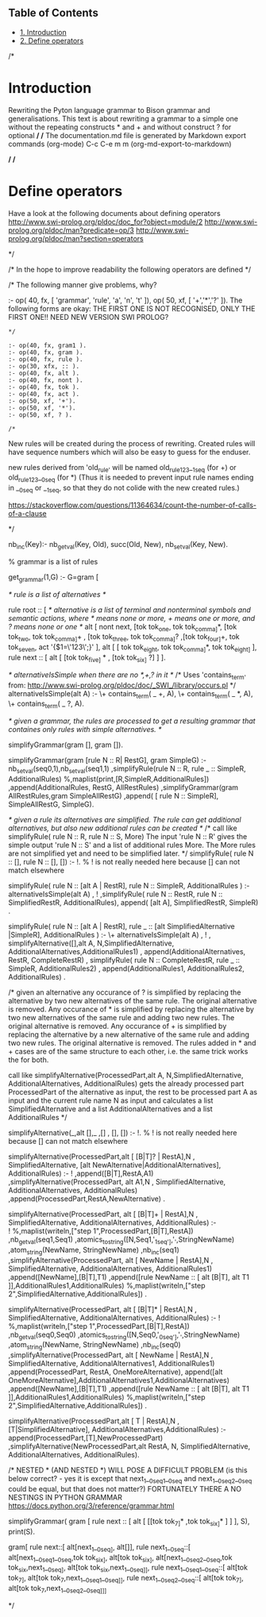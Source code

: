 <div id="table-of-contents">
<h2>Table of Contents</h2>
<div id="text-table-of-contents">
<ul>
<li><a href="#sec-1">1. Introduction</a></li>
<li><a href="#sec-2">2. Define operators</a></li>
</ul>
</div>
</div>

/\*

# Introduction<a id="sec-1" name="sec-1"></a>

Rewriting the Pyton language grammar to Bison grammar and generalisations.
This text is about rewriting a grammar to a simple one without the repeating constructs \* and + and without construct ? for optional
**/
/**
The documentation.md file is generated by
Markdown export commands (org-mode)
C-c C-e m m (org-md-export-to-markdown)

**/
/**

# Define operators<a id="sec-2" name="sec-2"></a>

Have a look at the following documents about defining operators
<http://www.swi-prolog.org/pldoc/doc_for?object=module/2>
<http://www.swi-prolog.org/pldoc/man?predicate=op/3>
<http://www.swi-prolog.org/pldoc/man?section=operators>

\*/

/\*
In the hope to improve readability the following operators are defined
\*/

/\*
 The following manner give problems, why?

 :-  op(    40,  fx,  [  'grammar', 'rule', 'a', 'n', 't'  ]), op(    50,  xf,  [  '+','\*','?'  ]).
 The following forms are okay:
THE FIRST ONE IS NOT RECOGNISED, ONLY THE FIRST ONE!! NEED NEW VERSION SWI PROLOG?

    */
    
    :- op(40, fx, gram1 ).
    :- op(40, fx, gram ).
    :- op(40, fx, rule ).
    :- op(30, xfx, :: ).
    :- op(40, fx, alt ).
    :- op(40, fx, nont ).
    :- op(40, fx, tok ).
    :- op(40, fx, act ).
    :- op(50, xf, '+').
    :- op(50, xf, '*').
    :- op(50, xf, ? ).
    
    /*

New rules will be created during the process of rewriting.
Created rules will have sequence numbers which will also be easy to guess for the enduser.

new rules derived from 'old<sub>rule'</sub> will be named old<sub>rule</sub><sub>123</sub>\_<sub>1seq</sub> (for +) or old<sub>rule</sub><sub>123</sub>\_<sub>0seq</sub> (for \*)
(Thus it is needed to prevent input rule names ending in \_<sub>0seq</sub> or \_<sub>1seq</sub>, so that they do not colide with the new created rules.)

<https://stackoverflow.com/questions/11364634/count-the-number-of-calls-of-a-clause>

\*/

nb<sub>inc</sub>(Key):-
  nb<sub>getval</sub>(Key, Old),
  succ(Old, New),
  nb<sub>setval</sub>(Key, New).

% grammar is a list of rules

get<sub>grammar</sub>(1,G) :-
G=gram [

*\* rule is a list of alternatives \**

rule root :: [ 
               *\* alternative is a list of terminal and nonterminal symbols and semantic actions, where \* means none or more, + means one or more, and ? means none or one \**
               alt [ nont next, [tok tok<sub>one</sub>,  tok tok<sub>comma]</sub>\*,  [tok tok<sub>two</sub>, tok tok<sub>comma]</sub>+ , [tok tok<sub>three</sub>, tok tok<sub>comma]</sub>? ,[tok tok<sub>four]</sub>+, tok tok<sub>seven</sub>, act '{$1=\\'123\\';}' ],
               alt [ [ tok tok<sub>eight</sub>, tok tok<sub>comma]</sub>\*, tok tok<sub>eight]</sub>
             ],
rule next :: [ alt [ [tok tok<sub>five]</sub> \* , [tok tok<sub>six]</sub> ?] ]
].

*\* alternativeIsSimple when there are no \*,+,? in it \**
/\*
Uses 'contains<sub>term'</sub> from:
<http://www.swi-prolog.org/pldoc/doc/_SWI_/library/occurs.pl>
\*/
alternativeIsSimple(alt A) :- \\+ contains<sub>term</sub>( \_ +, A), \\+ contains<sub>term</sub>( \_ \*, A), \\+ contains<sub>term</sub>( \_ ?, A).

*\* given a grammar, the rules are processed to get a resulting grammar that containes only rules with simple alternatives. \**

simplifyGrammar(gram [], gram []).

simplifyGrammar(gram [rule N :: R| RestG], gram SimpleG) :- 
        nb<sub>setval</sub>(seq0,1),nb<sub>setval</sub>(seq1,1)
        ,simplifyRule(rule N :: R, rule \_ :: SimpleR, AdditionalRules)
        %,maplist(print,[R,SimpleR,AdditionalRules])
        ,append(AdditionalRules, RestG, AllRestRules)
        ,simplifyGrammar(gram AllRestRules,gram SimpleAllRestG)
        ,append( [ rule N :: SimpleR], SimpleAllRestG, SimpleG).

*\* given a rule its alternatives are simplified. The rule can get additional alternatives, but also new additional rules can be created \**
/\* call like
  simplifyRule( rule N :: R, rule N :: S, More)
  The input 'rule N :: R' gives the simple output 'rule N :: S' and a list of additional rules More.
  The More rules are not simplified yet and need to be simplified later.
\*/
simplifyRule( rule N :: [], rule N :: [], []) :- !.  % ! is not really needed here because [] can not match elsewhere

simplifyRule( rule N :: [alt A | RestR], rule N :: SimpleR, AdditionalRules ) :- 
        alternativeIsSimple(alt A)
        , !
        ,simplifyRule( rule N :: RestR, rule N :: SimplifiedRestR, AdditionalRules), append( [alt A], SimplifiedRestR, SimpleR)
        .

simplifyRule( rule N :: [alt A | RestR], rule \_ :: [alt SimplifiedAlternative |SimpleR], AdditionalRules ) :- 
        \\+ alternativeIsSimple(alt A)
        , !
        , simplifyAlternative([],alt A, N,SimplifiedAlternative, AdditionalAlternatives,AdditionalRules1)
        , append(AdditionalAlternatives, RestR, CompleteRestR)
        , simplifyRule( rule N :: CompleteRestR, rule \_ :: SimpleR, AdditionalRules2)
        , append(AdditionalRules1, AdditionalRules2, AdditionalRules)
        .

/\* given an alternative any occurance of ? is simplified by replacing the alternative by two new alternatives of the same rule. The original alternative is removed.
Any occurance of \* is simplified by replacing the alternative by two new alternatives of the same rule and adding two new rules. The original alternative is removed.
Any occurance of + is simplified by replacing the alternative by a new alternative of the same rule and adding two new rules. The original alternative is removed.
The rules added in \* and + cases are of the same structure to each other, i.e. the same trick works the for both.

call like
simplifyAlternative(ProcessedPart,alt A, N,SimplifiedAlternative, AdditionalAlternatives, AdditionalRules)
gets the already processed part ProcessedPart of the alternative as input, the rest to be processed part A as input and the current rule name N as input and calculates a list SimplifiedAlternative and a list AdditionalAlternatives and a list AdditionalRules
\*/

simplifyAlternative(\_,alt [],\_ ,[] , [], []) :- !.  % ! is not really needed here because [] can not match elsewhere

simplifyAlternative(ProcessedPart,alt [ [B|T]? | RestA],N , SimplifiedAlternative, [alt NewAlternative|AdditionalAlternatives], AdditionalRules) :- 
        !
        ,append([B|T],RestA,A1)
        ,simplifyAlternative(ProcessedPart, alt A1,N , SimplifiedAlternative, AdditionalAlternatives, AdditionalRules)
        ,append(ProcessedPart,RestA,NewAlternative)
        .

simplifyAlternative(ProcessedPart, alt [ [B|T]+ | RestA],N , SimplifiedAlternative, AdditionalAlternatives, AdditionalRules) :-         
        !
        %,maplist(writeln,["step 1",ProcessedPart,[B|T],RestA])
        ,nb<sub>getval</sub>(seq1,Seq1)
        ,atomics<sub>to</sub><sub>string</sub>([N,Seq1,'<sub>1seq']</sub>,'<sub>'</sub>,StringNewName)
        ,atom<sub>string</sub>(NewName, StringNewName)
        ,nb<sub>inc</sub>(seq1)
        ,simplifyAlternative(ProcessedPart, alt [ NewName | RestA],N , SimplifiedAlternative, AdditionalAlternatives, AdditionalRules1)
        ,append([NewName],[B|T],T1)
        ,append([rule NewName :: [ alt [B|T], alt T1 ]],AdditionalRules1,AdditionalRules)
        %,maplist(writeln,["step 2",SimplifiedAlternative,AdditionalRules])
        .

simplifyAlternative(ProcessedPart, alt [ [B|T]\* | RestA],N , SimplifiedAlternative, AdditionalAlternatives, AdditionalRules) :-
        !
        %,maplist(writeln,["step 1",ProcessedPart,[B|T],RestA])
        ,nb<sub>getval</sub>(seq0,Seq0)
        ,atomics<sub>to</sub><sub>string</sub>([N,Seq0,'<sub>0seq']</sub>,'<sub>'</sub>,StringNewName)
        ,atom<sub>string</sub>(NewName, StringNewName)
        ,nb<sub>inc</sub>(seq0)
        ,simplifyAlternative(ProcessedPart, alt [ NewName | RestA],N , SimplifiedAlternative, AdditionalAlternatives1, AdditionalRules1)
        ,append(ProcessedPart, RestA, OneMoreAlternative), append([alt OneMoreAlternative],AdditionalAlternatives1,AdditionalAlternatives)
        ,append([NewName],[B|T],T1)
        ,append([rule NewName :: [ alt [B|T], alt T1 ]],AdditionalRules1,AdditionalRules)
        %,maplist(writeln,["step 2",SimplifiedAlternative,AdditionalRules])
        .

simplifyAlternative(ProcessedPart,alt [ T | RestA],N , [T|SimplifiedAlternative], AdditionalAlternatives,AdditionalRules) :- 
        append(ProcessedPart,[T],NewProcessedPart)
        ,simplifyAlternative(NewProcessedPart,alt RestA, N, SimplifiedAlternative, AdditionalAlternatives, AdditionalRules).

/\*
NESTED \* (AND NESTED \*) WILL POSE A DIFFICULT PROBLEM (is this below correct? - yes it is except that next<sub>1</sub>\_<sub>0seq</sub><sub>1</sub>\_<sub>0seq</sub> and next<sub>1</sub>\_<sub>0seq</sub><sub>2</sub>\_<sub>0seq</sub> could be equal, but that does not matter?)
FORTUNATELY THERE A NO NESTINGS IN PYTHON GRAMMAR
<https://docs.python.org/3/reference/grammar.html>

simplifyGrammar( gram [ rule next :: [ alt [ [[tok tok<sub>7]</sub>\* ,tok tok<sub>six]</sub>\* ] ] ], S), print(S).

gram[
     rule next::[
                 alt[next<sub>1</sub>\_<sub>0seq]</sub>,
                 alt[]],
    rule next<sub>1</sub>\_<sub>0seq</sub>::[
                        alt[next<sub>1</sub>\_<sub>0seq</sub><sub>1</sub>\_<sub>0seq</sub>,tok tok<sub>six]</sub>,
                        alt[tok tok<sub>six]</sub>,
                        alt[next<sub>1</sub>\_<sub>0seq</sub><sub>2</sub>\_<sub>0seq</sub>,tok tok<sub>six</sub>,next<sub>1</sub>\_<sub>0seq]</sub>,
                        alt[tok tok<sub>six</sub>,next<sub>1</sub>\_<sub>0seq]]</sub>,
    rule next<sub>1</sub>\_<sub>0seq</sub><sub>1</sub>\_<sub>0seq</sub>::[
                                alt[tok tok<sub>7]</sub>,
                                alt[tok tok<sub>7</sub>,next<sub>1</sub>\_<sub>0seq</sub><sub>1</sub>\_<sub>0seq]]</sub>,
    rule next<sub>1</sub>\_<sub>0seq</sub><sub>2</sub>\_<sub>0seq</sub>::[
                                alt[tok tok<sub>7]</sub>,
                                alt[tok tok<sub>7</sub>,next<sub>1</sub>\_<sub>0seq</sub><sub>2</sub>\_<sub>0seq]]]</sub>

\*/